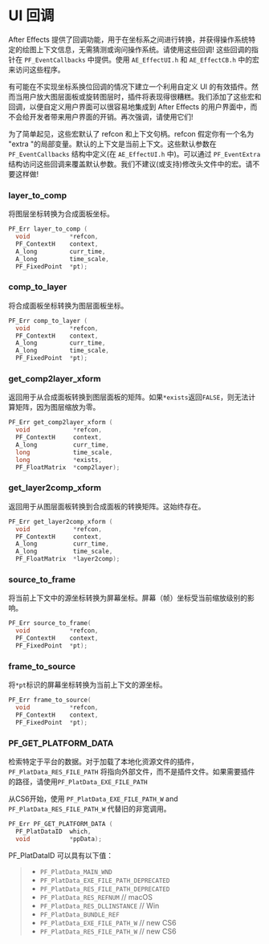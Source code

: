 # UI 回调


After Effects 提供了回调功能，用于在坐标系之间进行转换，并获得操作系统特定的绘图上下文信息，无需猜测或询问操作系统。请使用这些回调! 这些回调的指针在 `PF_EventCallbacks` 中提供。使用 `AE_EffectUI.h` 和 `AE_EffectCB.h` 中的宏来访问这些程序。

有可能在不实现坐标系换位回调的情况下建立一个利用自定义 UI 的有效插件。然而当用户放大图层面板或旋转图层时，插件将表现得很糟糕。我们添加了这些宏和回调，以便自定义用户界面可以很容易地集成到 After Effects 的用户界面中，而不会给开发者带来用户界面的开销。再次强调，请使用它们!

为了简单起见，这些宏默认了 refcon 和上下文句柄。refcon 假定你有一个名为 "extra "的局部变量。默认的上下文是当前上下文。这些默认参数在 `PF_EventCallbacks` 结构中定义(在 `AE_EffectUI.h` 中)。可以通过 `PF_EventExtra` 结构访问这些回调来覆盖默认参数。我们不建议(或支持)修改头文件中的宏。请不要这样做!

### layer_to_comp

将图层坐标转换为合成面板坐标。

```cpp
PF_Err layer_to_comp (
  void           *refcon,
  PF_ContextH    context,
  A_long         curr_time,
  A_long         time_scale,
  PF_FixedPoint  *pt);
```

### comp_to_layer

将合成面板坐标转换为图层面板坐标。

```cpp
PF_Err comp_to_layer (
  void           *refcon,
  PF_ContextH    context,
  A_long         curr_time,
  A_long         time_scale,
  PF_FixedPoint  *pt);
```

### get_comp2layer_xform

返回用于从合成面板转换到图层面板的矩阵。如果`*exists`返回`FALSE`，则无法计算矩阵，因为图层缩放为零。

```cpp
PF_Err get_comp2layer_xform (
  void            *refcon,
  PF_ContextH     context,
  A_long          curr_time,
  long            time_scale,
  long            *exists,
  PF_FloatMatrix  *comp2layer);
```

### get_layer2comp_xform

返回用于从图层面板转换到合成面板的转换矩阵。这始终存在。

```cpp
PF_Err get_layer2comp_xform (
  void            *refcon,
  PF_ContextH     context,
  A_long          curr_time,
  A_long          time_scale,
  PF_FloatMatrix  *layer2comp);
```

### source_to_frame

将当前上下文中的源坐标转换为屏幕坐标。屏幕（帧）坐标受当前缩放级别的影响。

```cpp
PF_Err source_to_frame(
  void           *refcon,
  PF_ContextH    context,
  PF_FixedPoint  *pt);
```

### frame_to_source

将`*pt`标识的屏幕坐标转换为当前上下文的源坐标。

```cpp
PF_Err frame_to_source(
  void           *refcon,
  PF_ContextH    context,
  PF_FixedPoint  *pt);
```

### PF_GET_PLATFORM_DATA

检索特定于平台的数据。对于加载了本地化资源文件的插件，`PF_PlatData_RES_FILE_PATH` 将指向外部文件，而不是插件文件。如果需要插件的路径，请使用`PF_PlatData_EXE_FILE_PATH`

从CS6开始，使用 `PF_PlatData_EXE_FILE_PATH_W` and `PF_PlatData_RES_FILE_PATH_W` 代替旧的非宽调用。

```cpp
PF_Err PF_GET_PLATFORM_DATA (
  PF_PlatDataID  which,
  void           *ppData);
```

PF_PlatDataID 可以具有以下值：

> - `PF_PlatData_MAIN_WND`
> - `PF_PlatData_EXE_FILE_PATH_DEPRECATED`
> - `PF_PlatData_RES_FILE_PATH_DEPRECATED`
> - `PF_PlatData_RES_REFNUM` // macOS
> - `PF_PlatData_RES_DLLINSTANCE` // Win
> - `PF_PlatData_BUNDLE_REF`
> - `PF_PlatData_EXE_FILE_PATH_W` // new CS6
> - `PF_PlatData_RES_FILE_PATH_W` // new CS6
